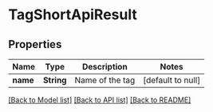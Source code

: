 # TagShortApiResult
## Properties

| Name | Type | Description | Notes |
|------------ | ------------- | ------------- | -------------|
| **name** | **String** | Name of the tag | [default to null] |

[[Back to Model list]](../README.md#documentation-for-models) [[Back to API list]](../README.md#documentation-for-api-endpoints) [[Back to README]](../README.md)

